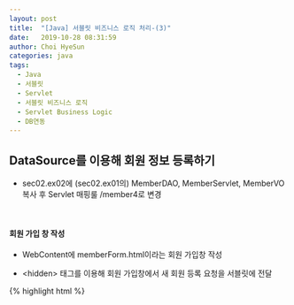 ```yaml
---
layout: post
title:  "[Java] 서블릿 비즈니스 로직 처리-(3)"
date:   2019-10-28 08:31:59
author: Choi HyeSun
categories: java
tags:
  - Java
  - 서블릿
  - Servlet
  - 서블릿 비즈니스 로직
  - Servlet Business Logic
  - DB연동
---
```


## DataSource를 이용해 회원 정보 등록하기

- sec02.ex02에 (sec02.ex01의) MemberDAO, MemberServlet, MemberVO 복사 후 Servlet 매핑룰 /member4로 변경

<br>

#### 회원 가입 창 작성

- WebContent에 memberForm.html이라는 회원 가입창 작성

- \<hidden> 태그를 이용해 회원 가입창에서 새 회원 등록 요청을 서블릿에 전달

{% highlight html %}
<!DOCTYPE html>
<html>
	<head>
		<meta charset="UTF-8">
		<title>회원 가입창</title>
		<script type="text/javascript">
			function fn_sendMember()
			{
				var frmMember = document.frmMember; // 자바스크립트에서 <form> 태그의 name으로 접근해 입력한 값들을 얻어옴
				var id = frmMember.id.value;
				var pwd = frmMember.pwd.value;
				var name = frmMember.name.value;
				var email = frmMember.email.value;
				
				if (id.length == 0 || id =="" )
				{
					alert("ID는 필수입니다.");				
				}
				else if (pwd.length == 0 || pwd == "" ) 
				{
					alert("Password는 필수입니다.")
				}
				else if (name.length == 0 || email == "")
				{
					alert("E-Mail은 필수입니다.")	
				}
				else
				{
					frmMember.method = "post";		// 전송방식 Post
					frmMember.action = "member4";	// 서블릿 매핑명 member4
					frmMember.submit();				// 서블릿으로 전송
				}
			}
		</script>
	</head>
	<body>
		<form name = "frmMember">
			<table>
				<th>회원 가입창</th>
				<tr>
					<td>ID</td>
					<td><input type="text" name="id"></td>		<!-- 입력한 ID를 서블릿으로 전송 -->
				</tr>
				<tr>
					<td>Password</td>
					<td><input type="password" name="pwd"></td> <!-- 입력한 Password를 서블릿으로 전송 -->
				</tr>
				<tr>
					<td>이름</td>
					<td><input type="text" name="name"></td>    <!-- 입력한 이름을 서블릿으로 전송 -->
				</tr>
				<tr>
					<td>E-Mail</td>
					<td><input type="text" name="email"></td>	<!-- 입력한 email을 서블릿으로 전송 -->
				</tr>
			</table>
			<input type="button" value="가입하기" onclick="fn_sendMember()">
			<input type="reset" value="다시 입력">
			<input type="hidden" name="command" value="addMember" /> <!-- <hidden> 태그를 이용해 서블릿에게 회원 등록임을 알림 -->
		</form>
	</body>
</html>
{% endhighlight %}

<br>

#### MemberServlet 클래스 변경

- command 값을 받아와 addMember이면(/<hidden> 태그를 통해) 같이 전송된 회원 정보를 받아옴

- 회원 정보를 MemberVO 객체에 설정한 후 MemberDAO의 메서드로 전달해 SQL문을 이용해 테이블에 추가

{% highlight java %}
package sec02.ex02;

import java.io.IOException;
import java.io.PrintWriter;
import java.sql.Date;
import java.util.List;

import javax.servlet.ServletException;
import javax.servlet.annotation.WebServlet;
import javax.servlet.http.HttpServlet;
import javax.servlet.http.HttpServletRequest;
import javax.servlet.http.HttpServletResponse;

/**
 * Servlet implementation class MemberServlet
 */
@WebServlet("/member4")
public class MemberServlet extends HttpServlet {
	private static final long serialVersionUID = 1L;

	/**
	 * @see HttpServlet#doGet(HttpServletRequest request, HttpServletResponse response)
	 */
	protected void doGet(HttpServletRequest request, HttpServletResponse response) throws ServletException, IOException 
	{
		doHandle(request, response);
	}

	/**
	 * @see HttpServlet#doPost(HttpServletRequest request, HttpServletResponse response)
	 */
	protected void doPost(HttpServletRequest request, HttpServletResponse response) throws ServletException, IOException 
	{
		doHandle(request, response);		
	}
	
	/**
	 * @see HttpServlet#doHandle(HttpServletRequest request, HttpServletResponse response)
	 */
	protected void doHandle(HttpServletRequest request, HttpServletResponse response) throws ServletException, IOException 
	{
		request.setCharacterEncoding("utf-8");
		response.setContentType("text/html;charset=utf-8");
		MemberDAO dao = new MemberDAO(); // SQL문으로 조회할 MemberDAO 객체 생성
		PrintWriter out = response.getWriter();
		String command = request.getParameter("command"); // command 값(<hidden> 태그에서 넘겨준 값)을 받아옴
		
		if (command != null && command.equals("addMember")) // 회원 가입창에서 전송된 command가 addMember이면 전송된 값들을 받아옴
		{
			String _id = request.getParameter("id");		// 회원 가입창에서 전송된 값들을 얻어와 MemberVO 객체에 저장 후 SQL문을 이용해 전달
			String _pwd = request.getParameter("pwd");
			String _name = request.getParameter("name");
			String _email = request.getParameter("email");
			MemberVO vo = new MemberVO();
			vo.setId(_id);
			vo.setPwd(_pwd);
			vo.setName(_name);
			vo.setEmail(_email);
			dao.addMember(vo);
		} else if (command != null && command.contentEquals("delMember"))
		{
			String id = request.getParameter("id");
			//dao.delMember(id);
		}
						
		List<MemberVO> list = dao.listMembers();    // listMembers() 메서드로 회원 정보 조회
		out.print("<html><body>");
		out.print("<table border=1><tr align='center' bgcolor='lightgreen'>");
		out.print("<td>아이디</td><td>비밀번호</td><td>이름</td><td>이메일</td><td>가입일</td><td>삭제</td></tr>");
		
		for (int i = 0; i < list.size(); i++)
		{
			MemberVO memberVO = (MemberVO) list.get(i);   // 조회한 회원 정보를 for과 <tr> 태그를 이용해 리스트로 출력
			String id = memberVO.getId();
			String pwd = memberVO.getPwd();
			String name = memberVO.getName();
			String email = memberVO.getEmail();
			Date joinDate = memberVO.getJoinDate();
			out.print("<tr><td>" + id + "</td><td>" + pwd + "</td><td>" + name + "</td><td>" + email + "</td><td>" + joinDate + "</td><td>" + "<a href='/pro07/member4?command=delMember&id=" + id + "'> 삭제 </a></td><tr>" );
		}
		out.print("</table>");
		out.print("<a herf='/pro07/memberForm.html'>새 회원 가입하기</a></body></html>");
	}

}
{% endhighlight %}

<br>

#### PrepareStatement에서 insert문 사용하기

- PrepareStatement의 insert문은 회원 정보를 저장하기 위해 ?(물음표)를 사용

- ?는 id, pwd, name, age에 순서대로 대응

- 각 ?에 대응한느 값을 지정하기 위해 PrepareStatement의 setter를 이용

- setter() 메서드의 첫 번째 인자는 '?'의 순서 지정

- '?'는 1부터 시작함

- insert, delete, update문은 executeUpdate()문을 사용

<br>

#### MemberDAO 클래스 변경하기

- PrepareStatement의 ?를 이용하기

{% highlight java %}
package sec02.ex02;

import java.sql.Connection;
import java.sql.Date;
import java.sql.PreparedStatement;
import java.sql.ResultSet;
import java.util.ArrayList;
import java.util.List;

import javax.naming.Context;
import javax.naming.InitialContext;
import javax.sql.DataSource;

public class MemberDAO 
{
	
	private Connection con;
	private PreparedStatement pstmt;
	private DataSource dataFactory; 						// import javax.sql.DataSource; 필요

	public MemberDAO() 
	{
		try
		{
			Context ctx = new InitialContext();				// import javax.naming.InitialContext; 필요, JDNI에 접근하기 위해 기본 경로(java:/comp/env) 지정
			Context envContext = (Context) ctx.lookup("java:/comp/env");
			dataFactory = (DataSource) envContext.lookup("jdbc/oracle"); // 톰캣 context.xml에 설정한 name값인 jdbc/oracle을 이용해 미리 연결한 DataSource 받아오기
		} catch (Exception e)
		{
			e.printStackTrace();
		}
	}
	
	public List<MemberVO> listMembers()
	{
		List<MemberVO> list = new ArrayList<MemberVO>();
		try
		{
			//connDB();		// 더이상 안 씀
			con = dataFactory.getConnection();				// DataSource를 이용해 DB 연동
			String query = "select * from t_member";
			System.out.println("preparedStatement: " + query);
			pstmt = con.prepareStatement(query); // prepareStatement() 메서드에 SQL문을 전달해 PrepareStatement 객체를 생성
			ResultSet rs = pstmt.executeQuery(); // 미리 설정한 SQL문을 executeQuery()로 실행
			while (rs.next())
			{
				String id = rs.getString("id");
				String pwd = rs.getString("pwd");
				String name = rs.getString("name");
				String email = rs.getString("email");
				Date joinDate = rs.getDate("joinDate");
				MemberVO vo = new MemberVO();
				vo.setId(id);
				vo.setPwd(pwd);
				vo.setName(name);
				vo.setEmail(email);
				vo.setJoinDate(joinDate);
				list.add(vo);
			}
			rs.close();
			pstmt.close();
			con.close();
		} catch (Exception e)
		{
			e.printStackTrace();
		}
		return list;
	}
	
	public void addMember(MemberVO memberVO)
	{
		try
		{
			con = dataFactory.getConnection();     // DataSource를 이용해 데이터베이스와 연결
			String id = memberVO.getId();					  // 테이블에 저장할 회원 번호를 받아옴
			String pwd = memberVO.getPwd();
			String name = memberVO.getName();
			String email = memberVO.getEmail();
			
			String query = "insert into t_member";			  // insert 문을 문자열로 생성
			query += " (id,pwd,name,email)";
			query += " values(?,?,?,?)";
			System.out.println("preparedStatement: " + query);
			pstmt = con.prepareStatement(query);
			pstmt.setString(1, id);							  // insert문의 각 ?에 순서대로 회원정보를 대입
			pstmt.setString(2, pwd);
			pstmt.setString(3, name);
			pstmt.setString(4, email);
			pstmt.executeUpdate();							  // 회원정보를 테이블에 추가
			pstmt.close();
		} catch (Exception e)
		{
			e.printStackTrace();
		}
	}
}
{% endhighlight %}

<br>

#### 회원 정보 등록해보기

- 웹 브라우저 : http://localhost:8090/pro07/memberForm.html

  ![image](/img/2019-10-28/servlet-business-logic3-001-web1.png)

- 입력 결과 - 정상 출력

  ![image](/img/2019-10-28/servlet-business-logic3-001-web1.png)
  
<br>
<br>

## DataSource를 이용해 회원 정보 삭제하기

#### HTML 파일 생성

- WebContent 하위의 memberForm.html 복사 후 memberForm2.html 생성

  - action(매핑룰)만 member5로 변환
  
<br>

#### DAO, VO, Servlet 생성

- sec02.ex03 패키지 생성

- sec02.ex02의 DAO, VO, Servlet 복사

- Servlet 매핑룰만 /member5로 변경

<br>

#### MemberServlet 클래스에 회원 정보 삭제 기능 추가

- 삭제 기능  및 결과 UI 변경

{% highlight java %}
package sec02.ex03;

import java.io.IOException;
import java.io.PrintWriter;
import java.sql.Date;
import java.util.List;

import javax.servlet.ServletException;
import javax.servlet.annotation.WebServlet;
import javax.servlet.http.HttpServlet;
import javax.servlet.http.HttpServletRequest;
import javax.servlet.http.HttpServletResponse;

/**
 * Servlet implementation class MemberServlet
 */
@WebServlet("/member5")
public class MemberServlet extends HttpServlet {
	private static final long serialVersionUID = 1L;

	/**
	 * @see HttpServlet#doGet(HttpServletRequest request, HttpServletResponse response)
	 */
	protected void doGet(HttpServletRequest request, HttpServletResponse response) throws ServletException, IOException 
	{
		doHandle(request, response);
	}

	/**
	 * @see HttpServlet#doPost(HttpServletRequest request, HttpServletResponse response)
	 */
	protected void doPost(HttpServletRequest request, HttpServletResponse response) throws ServletException, IOException 
	{
		doHandle(request, response);		
	}
	
	/**
	 * @see HttpServlet#doHandle(HttpServletRequest request, HttpServletResponse response)
	 */
	protected void doHandle(HttpServletRequest request, HttpServletResponse response) throws ServletException, IOException 
	{
		request.setCharacterEncoding("utf-8");
		response.setContentType("text/html;charset=utf-8");
		MemberDAO dao = new MemberDAO(); // SQL문으로 조회할 MemberDAO 객체 생성
		PrintWriter out = response.getWriter();
		String command = request.getParameter("command"); // command 값(<hidden> 태그에서 넘겨준 값)을 받아옴
		
		if (command != null && command.equals("addMember")) // 회원 가입창에서 전송된 command가 addMember이면 전송된 값들을 받아옴
		{
			String _id = request.getParameter("id");		// 회원 가입창에서 전송된 값들을 얻어와 MemberVO 객체에 저장 후 SQL문을 이용해 전달
			String _pwd = request.getParameter("pwd");
			String _name = request.getParameter("name");
			String _email = request.getParameter("email");
			MemberVO vo = new MemberVO();
			vo.setId(_id);
			vo.setPwd(_pwd);
			vo.setName(_name);
			vo.setEmail(_email);
			dao.addMember(vo);
		} else if (command != null && command.contentEquals("delMember"))
		{
			String id = request.getParameter("id");
			dao.delMember(id); // 주석 해제
		}
						
		List<MemberVO> list = dao.listMembers();    // listMembers() 메서드로 회원 정보 조회
		out.print("<html><body>");
		out.print("<table border=1><tr align='center' bgcolor='lightgreen'>");
		out.print("<td>아이디</td><td>비밀번호</td><td>이름</td><td>이메일</td><td>가입일</td><td>삭제</td></tr>");
		
		for (int i = 0; i < list.size(); i++)
		{
			MemberVO memberVO = (MemberVO) list.get(i);   // 조회한 회원 정보를 for과 <tr> 태그를 이용해 리스트로 출력
			String id = memberVO.getId();
			String pwd = memberVO.getPwd();
			String name = memberVO.getName();
			String email = memberVO.getEmail();
			Date joinDate = memberVO.getJoinDate();
			out.print("<tr><td>" + id + "</td><td>"
			+ pwd + "</td><td>" + name + "</td><td>"
			+ email + "</td><td>" + joinDate + "</td><td>"
			+ "<a href='/pro  07/member5?command=delMember&id=" + id + "'> 삭제 </a></td><tr>" );
    }
		out.print("</table>");
		out.print("<a herf='/pro07/memberForm2.html'>새 회원 가입하기</a></body></html>");
	}

}
{% endhighlight %}

<br>

#### MemberDAO 클래스 회원 정보 삭제 기능 추가

- delMember 기능 추가

{% highlight java %}
package sec02.ex03;

import java.sql.Connection;
import java.sql.Date;
import java.sql.PreparedStatement;
import java.sql.ResultSet;
import java.util.ArrayList;
import java.util.List;

import javax.naming.Context;
import javax.naming.InitialContext;
import javax.sql.DataSource;

public class MemberDAO 
{
	
	private Connection con;
	private PreparedStatement pstmt;
	private DataSource dataFactory; 						// import javax.sql.DataSource; 필요

	public MemberDAO() 
	{
		try
		{
			Context ctx = new InitialContext();				// import javax.naming.InitialContext; 필요, JDNI에 접근하기 위해 기본 경로(java:/comp/env) 지정
			Context envContext = (Context) ctx.lookup("java:/comp/env");
			dataFactory = (DataSource) envContext.lookup("jdbc/oracle"); // 톰캣 context.xml에 설정한 name값인 jdbc/oracle을 이용해 미리 연결한 DataSource 받아오기
		} catch (Exception e)
		{
			e.printStackTrace();
		}
	}
	
	public List<MemberVO> listMembers()
	{
		List<MemberVO> list = new ArrayList<MemberVO>();
		try
		{
			//connDB();		// 더이상 안 씀
			con = dataFactory.getConnection();				// DataSource를 이용해 DB 연동
			String query = "select * from t_member";
			System.out.println("preparedStatement: " + query);
			pstmt = con.prepareStatement(query); // prepareStatement() 메서드에 SQL문을 전달해 PrepareStatement 객체를 생성
			ResultSet rs = pstmt.executeQuery(); // 미리 설정한 SQL문을 executeQuery()로 실행
			while (rs.next())
			{
				String id = rs.getString("id");
				String pwd = rs.getString("pwd");
				String name = rs.getString("name");
				String email = rs.getString("email");
				Date joinDate = rs.getDate("joinDate");
				MemberVO vo = new MemberVO();
				vo.setId(id);
				vo.setPwd(pwd);
				vo.setName(name);
				vo.setEmail(email);
				vo.setJoinDate(joinDate);
				list.add(vo);
			}
			rs.close();
			pstmt.close();
			con.close();
		} catch (Exception e)
		{
			e.printStackTrace();
		}
		return list;
	}
	
	public void addMember(MemberVO memberVO)
	{
		try
		{
			con = dataFactory.getConnection();     // DataSource를 이용해 데이터베이스와 연결
			String id = memberVO.getId();					  // 테이블에 저장할 회원 번호를 받아옴
			String pwd = memberVO.getPwd();
			String name = memberVO.getName();
			String email = memberVO.getEmail();
			
			String query = "insert into t_member";			  // insert 문을 문자열로 생성
			query += " (id,pwd,name,email)";
			query += " values(?,?,?,?)";
			System.out.println("preparedStatement: " + query);
			pstmt = con.prepareStatement(query);
			pstmt.setString(1, id);							  // insert문의 각 ?에 순서대로 회원정보를 대입
			pstmt.setString(2, pwd);
			pstmt.setString(3, name);
			pstmt.setString(4, email);
			pstmt.executeUpdate();							  // 회원정보를 테이블에 추가
			pstmt.close();
		} catch (Exception e)
		{
			e.printStackTrace();
		}
	}
	
	public void delMember(String id) 
	{
		try
		{
			con = dataFactory.getConnection();
			String query = "delete from t_member" + " where id=?";    // delete 문을 문자열로 생성
			System.out.println("preparedStatement: " + query);
			pstmt = con.prepareStatement(query);
			pstmt.setString(1,  id);								  // 매개변수가 id 달랑 하나니까 바로 사용이 됨!
			pstmt.executeUpdate();
			pstmt.close();
		} catch (Exception e)
		{
			e.printStackTrace();
		}
	}
}
{% endhighlight %}

<br>

#### 실행1. 회원가입창에서 abc 계정 가입

- http://localhost:8090/pro07/memberForm2.html

![image](/img/2019-10-28/servlet-business-logic3-003-web3.png)

- 결과

![image](/img/2019-10-28/servlet-business-logic3-004-web4.png)

<br>

#### 실행2. 가입완료 페이지에서 abc 계정 삭제 클릭

- 결과창에서 삭제 클릭 - 삭제됨

![image](/img/2019-10-28/servlet-business-logic3-005-web5.png)
